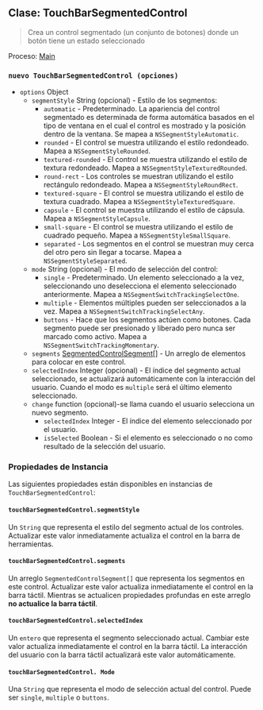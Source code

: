 ## Clase: TouchBarSegmentedControl

> Crea un control segmentado (un conjunto de botones) donde un botón tiene un estado seleccionado

Proceso: [Main](../glossary.md#main-process)

### `nuevo TouchBarSegmentedControl (opciones)`

* `options` Object
  * `segmentStyle` String (opcional) - Estilo de los segmentos:
    * `automatic` - Predeterminado. La apariencia del control segmentado es determinada de forma automática basados en el tipo de ventana en el cual el control es mostrado y la posición dentro de la ventana. Se mapea a `NSSegmentStyleAutomatic`.
    * `rounded` - El control se muestra utilizando el estilo redondeado. Mapea a `NSSegmentStyleRounded`.
    * `textured-rounded` - El control se muestra utilizando el estilo de textura redondeado. Mapea a `NSSegmentStyleTexturedRounded`.
    * `round-rect` - Los controles se muestran utilizando el estilo rectángulo redondeado. Mapea a `NSSegmentStyleRoundRect`.
    * `textured-square` - El control se muestra utilizando el estilo de textura cuadrado. Mapea a `NSSegmentStyleTexturedSquare`.
    * `capsule` - El control se muestra utilizando el estilo de cápsula. Mapea a `NSSegmentStyleCapsule`.
    * `small-square` - El control se muestra utilizando el estilo de cuadrado pequeño. Mapea a `NSSegmentStyleSmallSquare`.
    * `separated` - Los segmentos en el control se muestran muy cerca del otro pero sin llegar a tocarse. Mapea a `NSSegmentStyleSeparated`.
  * `mode` String (opcional) - El modo de selección del control:
    * `single` - Predeterminado. Un elemento seleccionado a la vez, seleccionando uno deselecciona el elemento seleccionado anteriormente. Mapea a `NSSegmentSwitchTrackingSelectOne`.
    * `multiple` - Elementos múltiples pueden ser seleccionados a la vez. Mapea a `NSSegmentSwitchTrackingSelectAny`.
    * `buttons` - Hace que los segmentos actúen como botones. Cada segmento puede ser presionado y liberado pero nunca ser marcado como activo. Mapea a `NSSegmentSwitchTrackingMomentary`.
  * `segments` [SegmentedControlSegment[]](structures/segmented-control-segment.md) - Un arreglo de elementos para colocar en este control.
  * `selectedIndex` Integer (opcional) - El índice del segmento actual seleccionado, se actualizará automáticamente con la interacción del usuario. Cuando el modo es `multiple` será el último elemento seleccionado.
  * `change` function (opcional)-se llama cuando el usuario selecciona un nuevo segmento.
    * `selectedIndex` Integer - El índice del elemento seleccionado por el usuario.
    * `isSelected` Boolean - Si el elemento es seleccionado o no como resultado de la selección del usuario.

### Propiedades de Instancia

Las siguientes propiedades están disponibles en instancias de `TouchBarSegmentedControl`:

#### `touchBarSegmentedControl.segmentStyle`

Un `String` que representa el estilo del segmento actual de los controles. Actualizar este valor inmediatamente actualiza el control en la barra de herramientas.

#### `touchBarSegmentedControl.segments`

Un arreglo `SegmentedControlSegment[]` que representa los segmentos en este control. Actualizar este valor actualiza inmediatamente el control en la barra táctil. Mientras se actualicen propiedades profundas en este arreglo **no actualice la barra táctil**.

#### `touchBarSegmentedControl.selectedIndex`

Un `entero` que representa el segmento seleccionado actual. Cambiar este valor actualiza inmediatamente el control en la barra táctil. La interacción del usuario con la barra táctil actualizará este valor automáticamente.

#### `touchBarSegmentedControl. Mode`

Una `String` que representa el modo de selección actual del control.  Puede ser `single`, `multiple` o `buttons`.
